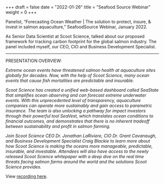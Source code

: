 +++
draft = false
date = "2022-01-26"
title = "Seafood Source Webinar"
weight = 0
+++

Panelist, “Forecasting Ocean Weather | The solution to protect, insure, & invest in salmon aquaculture,” SeafoodSource Webinar, January 2022.

<!--more-->

As Senior Data Scientist at Scoot Science, talked about our proposed framework for tracking carbon footprint for the global salmon industry. The panel included myself, our CEO, CIO and Business Development Specialist.

***

PRESENTATION OVERVIEW:

_Extreme ocean events have threatened salmon health at aquaculture sites globally for decades. Now, with the help of Scoot Science, many ocean events that cause fish mortalities are predictable and insurable._

_Scoot Science has created a unified web-based dashboard called SeaState that simplifies ocean observing and can forecast extreme underwater events. With this unprecedented level of transparency, aquaculture companies can operate more sustainably and gain access to parametric insurance. The team is also unlocking a pathway for impact investors through their powerful tool SeaVest, which translates ocean conditions to financial outcomes, and demonstrates that there is no inherent tradeoff between sustainability and profit in salmon farming._

_Join Scoot Science CEO Dr. Jonathan LaRiviere, CIO Dr. Grant Cavanaugh, and Business Development Specialist Craig Blackie to learn more about how Scoot Science is making the oceans more manageable, predictable, insurable, and investable. Attendees will also have access to the newly released Scoot Science whitepaper with a deep dive on the real time threats facing salmon farms around the world and the solutions Scoot Science provides._

View [recording here](https://www.seafoodsource.com/webinars/forecasting-ocean-weather).